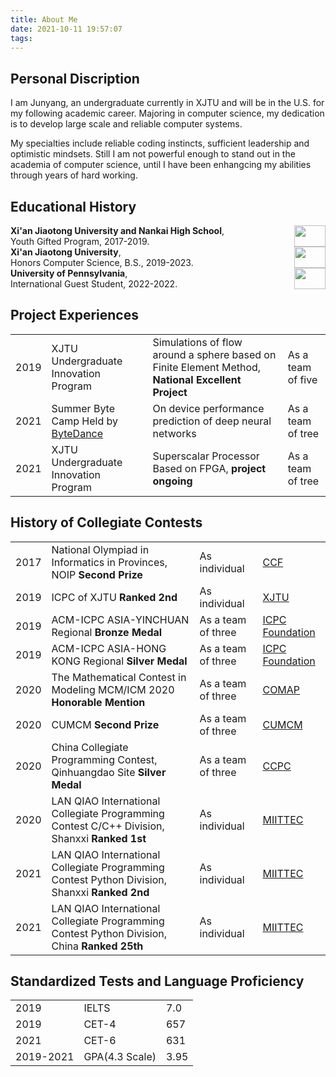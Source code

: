 ```yaml
---
title: About Me
date: 2021-10-11 19:57:07
tags:
---
```



## Personal Discription

I am Junyang, an undergraduate currently in XJTU and will be in the U.S. for my following academic career. Majoring in computer science, my dedication is to develop large scale and reliable computer systems.

My specialties include reliable coding instincts, sufficient leadership and optimistic mindsets. Still I am not powerful enough to stand out in the academia of computer science, until I have been enhangcing my abilities through years of hard working.

## Educational History

<div style="display: flex; justify-content: space-between; flex-wrap: wrap;">
    <div>
         <b>Xi'an Jiaotong University and Nankai High School</b>,
        <br>
        Youth Gifted Program, 2017-2019.
    </div>
    <div style="width: 10%;"><img src="/images/NANKAI.png" width="100%"/></div>
</div>

<div style="display: flex; justify-content: space-between; flex-wrap: wrap;">
    <div>
         <b>Xi'an Jiaotong University</b>,
        <br>
        Honors Computer Science, B.S., 2019-2023.
    </div>
    <div style="width: 10%;"><img src="/images/XJTU.png" width="100%"/></div>
</div>

<div style="display: flex; justify-content: space-between; flex-wrap: wrap;">
    <div>
         <b>University of Pennsylvania</b>,
        <br>
        International Guest Student, 2022-2022.
    </div>
    <div style="width: 10%;"><img src="/images/UPenn_shield_with_banner.svg" width="100%"/></div>
</div>

## Project Experiences

<table>
<tr>
<td>2019</td>
<td>XJTU Undergraduate Innovation Program</td>
<td>Simulations of flow around a sphere based on Finite Element Method, <b>National Excellent Project</b></td>
<td>As a team of five</td>
</tr>

<tr>
<td>2021</td>
<td>Summer Byte Camp Held by <a href="https://www.bytedance.com/">ByteDance</a></td>
<td>On device performance prediction of deep neural networks</td>
<td>As a team of tree</td>
</tr>

<td>2021</td>
<td>XJTU Undergraduate Innovation Program</td>
<td>Superscalar Processor Based on FPGA, <b>project ongoing</b></td>
<td>As a team of tree</td>
</tr>
</table>


## History of Collegiate Contests

<table>
<tr>
<td>2017</td>
<td>National Olympiad in Informatics in Provinces, NOIP <b>Second Prize</b></td>
<td>As individual</td>
<td><a href="https://www.noi.cn/">CCF</a></td>
</tr>

<tr>
<td>2019</td>
<td>ICPC of XJTU  <b>Ranked 2nd</b></td>
<td>As individual</td>
<td><a href="http://www.xjtu.edu.cn/">XJTU</a></td>
</tr>

<tr>
<td>2019</td>
<td>ACM-ICPC ASIA-YINCHUAN Regional <b>Bronze Medal</b></td>
<td>As a team of three</td>
<td><a href="https://icpc.global/">ICPC Foundation</a></td>
</tr>

<tr>
<td>2019</td>
<td>ACM-ICPC ASIA-HONG KONG Regional <b>Silver Medal</b></td>
<td>As a team of three</td>
<td><a href="https://icpc.global/">ICPC Foundation</a></td>
</tr>

<tr>
<td>2020</td>
<td>The Mathematical Contest in Modeling MCM/ICM 2020  <b>Honorable Mention</b></td>
<td>As a team of three</td>
<td><a href="https://www.comap.com/undergraduate/contests/mcm/">COMAP</a></td>
</tr>

<tr>
<td>2020</td>
<td>CUMCM <b>Second Prize</b></td>
<td>As a team of three</td>
<td><a href="http://www.mcm.edu.cn/">CUMCM</a></td>
</tr>

<tr>
<td>2020</td>
<td>China Collegiate Programming Contest, Qinhuangdao Site <b>Silver Medal</b></td>
<td>As a team of three</td>
<td><a href="https://ccpc.io/">CCPC</a></td>
</tr>

<tr>
<td>2020</td>
<td>LAN QIAO International Collegiate Programming Contest C/C++ Division, Shanxxi <b>Ranked 1st</b></td>
<td>As individual</td>
<td><a href="https://dasai.lanqiao.cn/pages/dasai/index.html">MIITTEC</a></td>
</tr>

<tr>
<td>2021</td>
<td>LAN QIAO International Collegiate Programming Contest Python Division, Shanxxi <b>Ranked 2nd</b></td>
<td>As individual</td>
<td><a href="https://dasai.lanqiao.cn/pages/dasai/index.html">MIITTEC</a></td>
</tr>

<tr>
<td>2021</td>
<td>LAN QIAO International Collegiate Programming Contest Python Division, China <b>Ranked 25th</b></td>
<td>As individual</td>
<td><a href="https://dasai.lanqiao.cn/pages/dasai/index.html">MIITTEC</a></td>
</tr>

</table>

## Standardized Tests and Language Proficiency

<table>
<tr>
<td>2019</td>
<td>IELTS</td>
<td>7.0</td>
</tr>

<tr>
<td>2019</td>
<td>CET-4</td>
<td>657</td>
</tr>

<tr>
<td>2021</td>
<td>CET-6</td>
<td>631</td>
</tr>

<tr>
<td>2019-2021</td>
<td>GPA(4.3 Scale)</td>
<td>3.95</td>
</tr>
</table>
